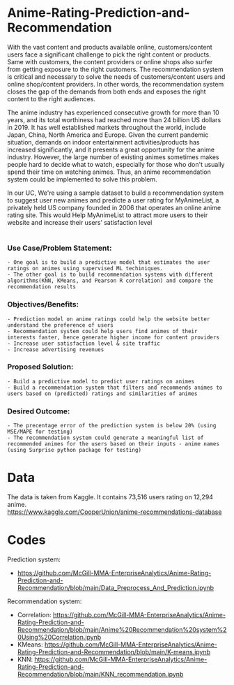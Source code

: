 # Anime-Rating-Prediction-and-Recommendation
With the vast content and products available online, customers/content users face a significant challenge to pick the right content or products. Same with customers, the content providers or online shops also surfer from getting exposure to the right customers. The recommendation system is critical and necessary to solve the needs of customers/content users and online shop/content providers. In other words, the recommendation system closes the gap of the demands from both ends and exposes the right content to the right audiences. 

The anime industry has experienced consecutive growth for more than 10 years, and its total worthiness had reached more than 24 billion US dollars in 2019. It has well established markets throughout the world, include Japan, China, North America and Europe. Given the current pandemic situation, demands on indoor entertainment activities/products has increased significantly, and it presents a great opportunity for the anime industry. However, the large number of existing animes sometimes makes people hard to decide what to watch, especially for those who don't usually spend their time on watching animes. Thus, an anime recommendation system could be implemented to solve this problem. 

In our UC, We're using a sample dataset to build a recommendation system to suggest user new animes and predicte a user rating for MyAnimeList, a privately held US company founded in 2006 that operates an online anime rating site. This would Help MyAnimeList to attract more users to their website and increase their users’ satisfaction level
<br> <br>
### Use Case/Problem Statement: 
    - One goal is to build a predictive model that estimates the user ratings on animes using supervised ML techiniques.
    - The other goal is to build recommendation systems with different algorithms(KNN, KMeans, and Pearson R correlation) and compare the recommendation results
### Objectives/Benefits: 
    - Prediction model on anime ratings could help the website better understand the preference of users 
    - Recommendation system could help users find animes of their interests faster, hence generate higher income for content providers
    - Increase user satisfaction level & site traffic
    - Increase advertising revenues 
### Proposed Solution: 
    - Build a predictive model to predict user ratings on animes 
    - Build a recommendation system that filters and recommends animes to users based on (predicted) ratings and similarities of animes 
### Desired Outcome:
    - The precentage error of the prediction system is below 20% (using MSE/MAPE for testing)
    - The recommendation system could generate a meaningful list of recommended animes for the users based on their inputs - anime names (using Surprise python package for testing)


# Data
The data is taken from Kaggle. It contains 73,516 users rating on 12,294 anime. <br>
https://www.kaggle.com/CooperUnion/anime-recommendations-database 

# Codes

Prediction system:
- https://github.com/McGill-MMA-EnterpriseAnalytics/Anime-Rating-Prediction-and-Recommendation/blob/main/Data_Preprocess_And_Prediction.ipynb

Recommendation system:
- Correlation: https://github.com/McGill-MMA-EnterpriseAnalytics/Anime-Rating-Prediction-and-Recommendation/blob/main/Anime%20Recommendation%20system%20Using%20Correlation.ipynb
- KMeans: https://github.com/McGill-MMA-EnterpriseAnalytics/Anime-Rating-Prediction-and-Recommendation/blob/main/K-means.ipynb
- KNN: https://github.com/McGill-MMA-EnterpriseAnalytics/Anime-Rating-Prediction-and-Recommendation/blob/main/KNN_recommendation.ipynb
